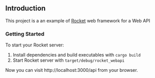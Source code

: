 ## Introduction

This project is a an example of [Rocket](https://rocket.rs/) web framework for a Web API

### Getting Started

To start your Rocket server:

1. Install dependencies and build executables with `cargo build`
2. Start Rocket server with `target/debug/rocket_webapi`

Now you can visit http://localhost:3000/api from your browser.
